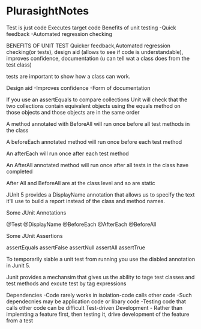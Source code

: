 # PlurasightNotes
Test is just code Executes target code Benefits of unit testing 
-Quick feedback
-Automated regression checking

BENEFITS OF UNIT TEST
Quicker feedback,Automated regression checking(or tests), design aid (allows to see if code is understandable), improves confidence, documentation (u can tell wat a class does from the test class)

tests are important to show how a class can work. 

Design aid 
-Improves confidence
-Form of documentation

If you use an assertEquals to compare collections Unit will check that the two collections contain equivalent objects
using the equals method on those objects and those objects are in the same order

A method annotated with BeforeAll will run once before all test methods in the class

A beforeEach annotated method will run once before each test method

An afterEach will run once after each test method

An AfterAll annotated method will run once after all tests in the class have completed

After All and BeforeAll are at the class level and so are static

JUnit 5 provides a DisplayName annotation that allows us to specify the text it'll use to build a report instead of the
class and method names.

Some JUnit Annotations

@Test @DisplayName @BeforeEach @AfterEach @BeforeAll

Some JUnit Assertions

assertEquals assertFalse assertNull assertAll assertTrue

To temporarily siable a unit test from running you use the diabled annotation in Junit 5.

Junit provides a mechansim that gives us the ability to tage test classes and test methods and excute test by tag
expressions

Dependencies -Code rarely works in isolation-code calls other code -Such dependecnies may be application code or
libary code -Testing code that calls other code can be difficult
Test-driven Development - Rather than implemting a feature first, then testing it, drive development of the feature from a test
